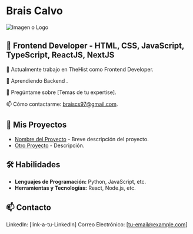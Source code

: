 # Brais Calvo

![Imagen o Logo](link-a-imagen)

## 👋 Frontend Developer -  HTML, CSS, JavaScript, TypeScript, ReactJS, NextJS
🔭 Actualmente trabajo en TheHist como Frontend Developer.

🌱 Aprendiendo Backend .

💬 Pregúntame sobre [Temas de tu expertise].

📫 Cómo contactarme: braiscs97@gmail.com.


## 🚀 Mis Proyectos
- [Nombre del Proyecto](link-al-repositorio) - Breve descripción del proyecto.
- [Otro Proyecto](link-al-repositorio) - Descripción.

## 🛠 Habilidades
- **Lenguajes de Programación:** Python, JavaScript, etc.
- **Herramientas y Tecnologías:** React, Node.js, etc.

## 📫 Contacto
LinkedIn: [link-a-tu-LinkedIn]
Correo Electrónico: [tu-email@example.com]
